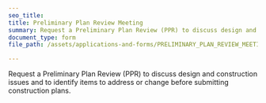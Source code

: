 ```yaml
---
seo_title: 
title: Preliminary Plan Review Meeting
summary: Request a Preliminary Plan Review (PPR) to discuss design and construction issues and to identify items to address or change before submitting construction plans.
document_type: form
file_path: /assets/applications-and-forms/PRELIMINARY_PLAN_REVIEW_MEETINGS_AND_FORM.pdf

---
```

Request a Preliminary Plan Review (PPR) to discuss design and construction issues and to identify items to address or change before submitting construction plans.
